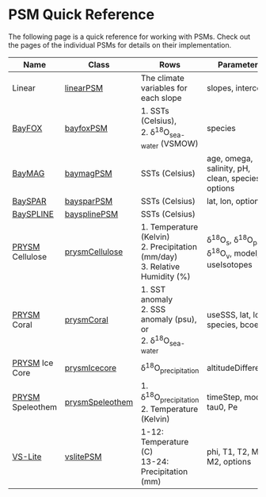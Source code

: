 # PSM Quick Reference
The following page is a quick reference for working with PSMs. Check out the pages of the individual PSMs for details on their implementation.

Name | Class | Rows | Parameters
---- | ----- | ---- | ----------
Linear | [linearPSM](linear) | The climate variables for each slope | slopes, intercept
[BayFOX](https://github.com/jesstierney/bayfoxm) | [bayfoxPSM](bayfox) | 1. SSTs (Celsius), <br>2. δ<sup>18</sup>O<sub>sea-water</sub> (VSMOW) | species
[BayMAG](https://github.com/jesstierney/BAYMAG) | [baymagPSM](baymag) | SSTs (Celsius) | age, omega, salinity, pH, clean, species, options
[BaySPAR](https://github.com/jesstierney/BAYSPAR) | [baysparPSM](bayspar) | SSTs (Celsius) | lat, lon, options
[BaySPLINE](https://github.com/jesstierney/BAYSPLINE) | [baysplinePSM](bayspline) | SSTs (Celsius) |
[PRYSM](https://github.com/sylvia-dee/PRYSM) Cellulose | [prysmCellulose](prysmCellulose) | 1. Temperature (Kelvin) <br> 2. Precipitation (mm/day) <br> 3. Relative Humidity (%) | δ<sup>18</sup>O<sub>s</sub>, δ<sup>18</sup>O<sub>p</sub>, δ<sup>18</sup>O<sub>v</sub>, model, useIsotopes
[PRYSM](https://github.com/sylvia-dee/PRYSM) Coral | [prysmCoral](prysmCoral) | 1. SST anomaly <br> 2. SSS anomaly (psu), or <br> 2. δ<sup>18</sup>O<sub>sea-water</sub> | useSSS, lat, lon, species, bcoeffs
[PRYSM](https://github.com/sylvia-dee/PRYSM) Ice Core | [prysmIcecore](prysmIcecore) | δ<sup>18</sup>O<sub>precipitation</sub> | altitudeDifference
[PRYSM](https://github.com/sylvia-dee/PRYSM) Speleothem | [prysmSpeleothem](prysmSpeleothem) | 1. δ<sup>18</sup>O<sub>precipitation</sub> <br> 2. Temperature (Kelvin) | timeStep, model, tau0, Pe
[VS-Lite](https://github.com/sylvia-dee/PRYSM) | [vslitePSM](vslite) | 1-12: Temperature (C) <br> 13-24: Precipitation (mm) | phi, T1, T2, M1, M2, options 
